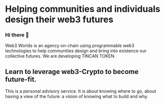 # Helping communities and individuals design their web3 futures
### Hi there 👋
Web3 Worlds is an agency on-chain using programmable web3 technologies to help communities design and bring into existence our collective futures.
We are developing TINCAN TOKEN. 

## Learn to leverage web3-Crypto to become future-fit.
This is a personal advisory service. It is about knowing where to go, about having a view of the future: a vision of knowing what to build and why.
<!--
**PhaethonPsychis/PhaethonPsychis** is a ✨ _special_ ✨ repository because its `README.md` (this file) appears on your GitHub profile.

Here are some ideas to get you started:

- 🔭 I’m currently working on 0XDDRL a Decentralized Design Research Lab
- 🌱 I’m currently learning as much as I can on solidity coding
- 👯 I’m looking to collaborate on 
- 🤔 I’m looking for help with ...
- 💬 Ask me about Urbanism Architecture and Construction on blockchain
- 📫 How to reach me: rndfactory@protonmail.com
- 😄 Pronouns: Hey Phae
- ⚡ Fun fact: We are building a metaverse
-->

